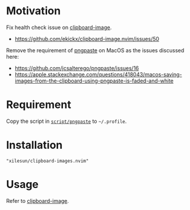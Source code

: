 # Motivation

Fix health check issue on [clipboard-image](https://github.com/ekickx/clipboard-image.nvim).

- https://github.com/ekickx/clipboard-image.nvim/issues/50

Remove the requirement of [pngpaste](https://github.com/jcsalterego/pngpaste) on MacOS as the issues discussed here:

- https://github.com/jcsalterego/pngpaste/issues/16
- https://apple.stackexchange.com/questions/418043/macos-saving-images-from-the-clipboard-using-pngpaste-is-faded-and-white

# Requirement

Copy the script in [`script/pngpaste`](./script/pngpaste) to `~/.profile`.

# Installation

```
"xilesun/clipboard-images.nvim"
```

# Usage

Refer to [clipboard-image](https://github.com/ekickx/clipboard-image.nvim).
